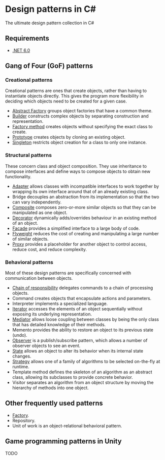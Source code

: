 # Design patterns in C#
The ultimate design pattern collection in C#

## Requirements

- [.NET 6.0](https://dotnet.microsoft.com/en-us/download/dotnet/6.0)

## Gang of Four (GoF) patterns

### Creational patterns

Creational patterns are ones that create objects, rather than having to instantiate objects directly. This gives the program more flexibility in deciding which objects need to be created for a given case.

- [Abstract Factory](DesignPatternsInCSharp/Creational/AbstractFactory/README.md) groups object factories that have a common theme.
- [Builder](DesignPatternsInCSharp/Creational/Builder/README.md) constructs complex objects by separating construction and representation.
- [Factory method](DesignPatternsInCSharp/Creational/Factories/FactoryMethod/README.md) creates objects without specifying the exact class to create.
- [Prototype](DesignPatternsInCSharp/Creational/Prototype/README.md) creates objects by cloning an existing object.
- [Singleton](DesignPatternsInCSharp/Creational/Singleton/README.md) restricts object creation for a class to only one instance.

### Structural patterns

These concern class and object composition. They use inheritance to compose interfaces and define ways to compose objects to obtain new functionality.

- [Adapter](DesignPatternsInCSharp/Structural/Adapter/README.md) allows classes with incompatible interfaces to work together by wrapping its own interface around that of an already existing class.
- Bridge decouples an abstraction from its implementation so that the two can vary independently.
- [Composite](DesignPatternsInCSharp/Structural/Composite/README.md) composes zero-or-more similar objects so that they can be manipulated as one object.
- [Decorator](DesignPatternsInCSharp/Structural/Decorator/README.md) dynamically adds/overrides behaviour in an existing method of an object.
- [Facade](DesignPatternsInCSharp/Structural/Facade/README.md) provides a simplified interface to a large body of code.
- [Flyweight](DesignPatternsInCSharp/Structural/Flyweight/README.md) reduces the cost of creating and manipulating a large number of similar objects.
- [Proxy](DesignPatternsInCSharp/Structural/Proxy/README.md) provides a placeholder for another object to control access, reduce cost, and reduce complexity.

### Behavioral patterns

Most of these design patterns are specifically concerned with communication between objects.

- [Chain of responsibility](DesignPatternsInCSharp/Behavioral/Chain/README.md) delegates commands to a chain of processing objects.
- Command creates objects that encapsulate actions and parameters.
- Interpreter implements a specialized language.
- [Iterator](DesignPatternsInCSharp/Behavioral/Iterator/README.md) accesses the elements of an object sequentially without exposing its underlying representation.
- [Mediator](DesignPatternsInCSharp/Behavioral/Mediator/README.md) allows loose coupling between classes by being the only class that has detailed knowledge of their methods.
- Memento provides the ability to restore an object to its previous state (undo).
- [Observer](DesignPatternsInCSharp/Behavioral/Observer/README.md) is a publish/subscribe pattern, which allows a number of observer objects to see an event.
- [State](DesignPatternsInCSharp/Behavioral/State/README.md) allows an object to alter its behavior when its internal state changes.
- [Strategy](DesignPatternsInCSharp/Behavioral/Strategy/README.md) allows one of a family of algorithms to be selected on-the-fly at runtime.
- Template method defines the skeleton of an algorithm as an abstract class, allowing its subclasses to provide concrete behavior.
- Visitor separates an algorithm from an object structure by moving the hierarchy of methods into one object.

## Other frequently used patterns

- [Factory](DesignPatternsInCSharp/Creational/Factories/Factory/README.md).
- Repository.
- Unit of work is an object-relational behavioral pattern.

## Game programming patterns in Unity

TODO
